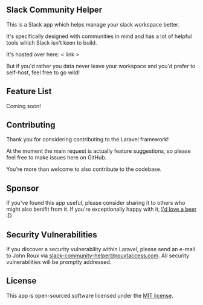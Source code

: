 

## Slack Community Helper

This is a Slack app which helps manage your slack workspace better.

It's specifically designed with communities in mind and has a lot of helpful tools which Slack isn't keen to build.

It's hosted over here: < link > 

But if you'd rather you data never leave your workspace and you'd prefer to self-host, feel free to go wild!


## Feature List

Coming soon!


## Contributing

Thank you for considering contributing to the Laravel framework!

At the moment the main request is actually feature suggestions, so please feel free to make issues here on GitHub.

You're more than welcome to also contribute to the codebase.

## Sponsor

If you've found this app useful, please consider sharing it to others who might also benifit from it.
If you're exceptionally happy with it, [I'd love a beer](https://www.buymeacoffee.com/rouxtaccess) :D
## Security Vulnerabilities

If you discover a security vulnerability within Laravel, please send an e-mail to John Roux via [slack-community-helper@rouxtaccess.com](mailto:slack-community-helper@rouxtaccess.com). All security vulnerabilities will be promptly addressed.

## License

This app is open-sourced software licensed under the [MIT license](https://opensource.org/licenses/MIT).
